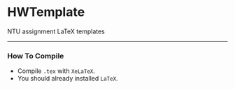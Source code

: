 # HWTemplate
NTU assignment LaTeX templates

---

### How To Compile
* Compile `.tex` with `XeLaTeX`.
* You should already installed `LaTeX`.
